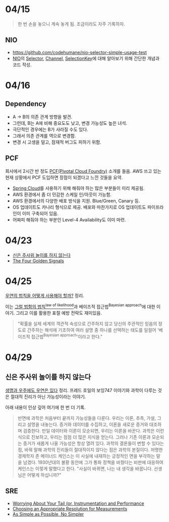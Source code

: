 # 04/15

> 한 번 손을 놓으니 계속 놓게 됨. 조금이라도 자주 기록하자.

## NIO

- https://github.com/codehumane/nio-selector-simple-usage-test
- [NIO](https://docs.oracle.com/javase/8/docs/api/java/nio/package-summary.html)의 [Selector](https://docs.oracle.com/javase/9/docs/api/java/nio/channels/Selector.html), [Channel](https://docs.oracle.com/javase/9/docs/api/java/nio/channels/Channel.html), [SelectionKey](https://docs.oracle.com/javase/8/docs/api/java/nio/channels/SelectionKey.html)에 대해 알아보기 위해 간단한 개념과 코드 작성.

# 04/16

## Dependency

- A -> B의 의존 관계 방향을 발견.
- 그런데, B는 A에 비해 중요도도 낮고, 변경 가능성도 높은 녀석.
- 극단적인 경우에는 B가 사라질 수도 있다.
- 그래서 의존 관계를 역으로 변경함.
- 변경 시 고생을 덜고, 잠재적 버그도 피하기 위함.

## PCF

회사에서 2시간 반 정도 [PCF(Pivotal Cloud Foundry)](https://pivotal.io/platform) 소개를 들음. AWS 쓰고 있는 현재 상황에서 PCF 도입하면 장점이 되겠다고 느낀 것들을 요약.

- [Spring Cloud](http://projects.spring.io/spring-cloud/)를 사용하기 위해 해줘야 하는 많은 부분들이 미리 제공됨.
- AWS 환경에서 좀 더 민감한 스케일 인/아웃이 가능함.
- AWS 환경에서의 다양한 배포 방식을 지원. Blue/Green, Canary 등.
- OS 업데이트도 카나리 형식으로 제공. 배포와 마찬가지로 OS 업데이트도 파이프라인이 이미 구축되어 있음.
- 어짜피 해줘야 하는 부분인 Level-4 Availability도 이미 마련.

# 04/23

- [신은 주사위 놀이를 하지 않는다](https://github.com/codehumane/what-i-learned/blob/master/the-improbability-principle/README.md)
- [The Four Golden Signals](https://github.com/codehumane/what-i-learned/blob/master/sre/README.md#the-four-golden-signals)


# 04/25

[우연의 법칙을 어떻게 사용해야 할까?](https://github.com/codehumane/what-i-learned/blob/master/the-improbability-principle/README.md#%EC%9A%B0%EC%97%B0%EC%9D%98-%EB%B2%95%EC%B9%99%EC%9D%84-%EC%96%B4%EB%96%BB%EA%B2%8C-%EC%82%AC%EC%9A%A9%ED%95%B4%EC%95%BC-%ED%95%A0%EA%B9%8C) 정리.

이는 [그럴 법함의 법칙<sup>law of likelihood</sup>](https://en.wikipedia.org/wiki/Likelihood_principle#The_law_of_likelihood)과 베이즈적 접근법<sup>Bayesian approach</sup>에 대한 이야기. 그리고 이를 활용한 표절 예방 전략도 재미있음.

> "확률을 실제 세계의 객관적 속성으로 간주하지 않고 당신의 주관적인 믿음의 정도로 간주하는 해석에 기초하여 여러 설명 중 하나를 선택하는 태도를 일컬어 '베이즈적 접근법<sup>Bayesian approach</sup>'이라고 한다."

# 04/29

## 신은 주사위 놀이를 하지 않는다

[생명과 우주에도 우연은 있다](https://github.com/codehumane/what-i-learned/blob/master/the-improbability-principle/README.md#%EC%83%9D%EB%AA%85%EA%B3%BC-%EC%9A%B0%EC%A3%BC%EC%97%90%EB%8F%84-%EC%9A%B0%EC%97%B0%EC%9D%80-%EC%9E%88%EB%8B%A4) 정리. 프레드 호일의 보잉747 이야기와 과학이 다루는 것은 절대적 진리가 아닌 가능성이라는 이야기.

아래 내용이 인상 깊어 여기에 한 번 더 기록.

> 반면에 과학은 처음부터 끝까지 가능성들을 다룬다. 우리는 이론, 추측, 가설, 그리고 설명을 내놓는다. 증거와 데이터를 수집하고, 이론을 새로운 증거와 대조하며 검증한다. 만일 데이터와 이론이 모순되면, 우리는 이론을 바꾼다. 과학은 이런 식으로 진보하고, 우리는 점점 더 많은 지식을 얻는다. 그러나 기존 이론과 모순되는 증거가 새롭게 나올 가능성은 항상 열려 있다. 과학의 결론들이 변할 수 있다는 점, 바꿔 말해 과학의 진리들이 절대적이지 않다는 점은 과학의 본질이다. 저명한 경제학자 존 메이너드 케인스는 이 사실에 내재하는 긍정적인 면을 부각하는 말을 남겼다. 1930년대의 불황 동안에 그가 통화 정책을 바꿨다는 비판에 대응하여 케인스는 이렇게 말했다고 한다. "사실이 바뀌면, 나는 내 생각을 바꿉니다. 선생님은 어떻게 하십니까?"

## SRE

- [Worrying About Your Tail (or, Instrumentation and Performance](https://github.com/codehumane/what-i-learned/tree/master/sre#worrying-about-your-tail-or-instrumentation-and-performance)
- [Choosing an Appropriate Resolution for Measurements](https://github.com/codehumane/what-i-learned/tree/master/sre#choosing-an-appropriate-resolution-for-measurements)
- [As Simple as Possible, No Simpler](https://github.com/codehumane/what-i-learned/tree/master/sre#choosing-an-appropriate-resolution-for-measurements)
